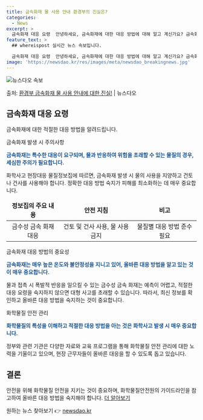 ```yaml
---
title: 금속화재 물 사용 안내 환경부의 진실은?
categories:
  - News
excerpt: >
  금속화재 대응 요령  안녕하세요, 금속화재에 대한 대응 방법에 대해 알고 계신가요? 금속화재는 일반적인 화재…
feature_text: >
  ## whereispost 실시간 뉴스 속보입니다.

  금속화재 대응 요령  안녕하세요, 금속화재에 대한 대응 방법에 대해 알고 계신가요? 금속화재는 일반적인 화재…
image: 'https://newsdao.kr/res/images/meta/newsdao_breakingnews.jpg'
---
```


![뉴스다오 속보](https://newsdao.kr/res/images/meta/newsdao_breakingnews.jpg)

<p>출처: <a href="https://newsdao.kr/4512" rel="dofollow">환경부 금속화재 물 사용 안내에 대한 진실!</a> | 뉴스다오</p>

<h2 data-ke-size="size26">금속화재 대응 요령</h2>
금속화재에 대한 적절한 대응 방법을 알려드립니다.

<p data-ke-size="size16">금속화재 발생 시 주의사항</p>
<b><span style="color: #1a5490;">금속화재는 특수한 대응이 요구되며, 물과 반응하여 위험을 초래할 수 있는 물질의 경우, 세심한 주의가 필요합니다.</span></b>

화학사고 현장대응 물질정보집에 따르면, 금속화재 발생 시 물의 사용을 지양하고 건토나 건사를 사용해야 합니다. 정확한 대응 방법 숙지가 피해를 최소화하는 데 매우 중요합니다.

<table>
<thead>
<tr>
<td style="text-align: center; height: 17px;"><b>정보집의 주요 내용</b></td>
<td style="text-align: center; height: 17px;"><b>안전 지침</b></td>
<td style="text-align: center; height: 17px;"><b>비고</b></td>
</tr>
</thead>
<tbody>
<tr>
<td style="text-align: center; height: 17px;">금수성 금속 화재 대응</td>
<td style="text-align: center; height: 17px;">건토 및 건사 사용, 물 사용 금지</td>
<td style="text-align: center; height: 17px;">물질별 대응 방법 준수 필요</td>
</tr>
</tbody>
</table>

<p data-ke-size="size16">금속화재 대응 방법의 중요성</p>
<b><span style="color: #1a5490;">금속화재는 매우 높은 온도와 불안정성을 지니고 있어, 올바른 대응 방법을 알고 있는 것이 매우 중요합니다.</span></b>

물과 접촉 시 폭발적 반응을 일으킬 수 있는 금수성 금속 화재는 예측이 어렵고, 적절한 대응 요령을 숙지하지 않으면 대형 사고를 초래할 수 있습니다. 따라서, 최신 정보를 확인하고 올바른 대응 방법을 숙지하는 것이 중요합니다.

<p data-ke-size="size16">화학물질 안전 관리</p>
<b><span style="color: #1a5490;">화학물질의 특성을 이해하고 적절한 대응 방법을 아는 것은 화학사고 발생 시 매우 중요합니다.</span></b>

정부와 관련 기관은 다양한 자료와 교육 프로그램을 통해 화학물질 안전 관리에 대한 노력을 기울이고 있으며, 현장 근무자들이 올바른 대응을 할 수 있도록 돕고 있습니다.

<h2 data-ke-size="size26">결론</h2>
안전을 위해 화학물질 안전을 지키는 것이 중요하며, 화학물질안전원의 가이드라인을 참고하여 올바른 대응 방법을 숙지해야 합니다. <a href="https://newsdao.kr/4512">더 알아보기</a> 

원하는 뉴스 찾아보기 👉 <a href="https://newsdao.kr" rel="dofollow">newsdao.kr</a>


